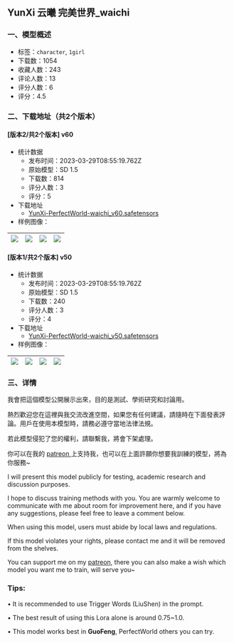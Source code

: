 ## YunXi 云曦 完美世界_waichi
### 一、模型概述

- 标签：`character`, `1girl`
- 下载数：1054
- 收藏人数：243
- 评论人数：13
- 评分人数：6
- 评分：4.5

### 二、下载地址（共2个版本）

#### [版本2/共2个版本] v60

- 统计数据
  - 发布时间：2023-03-29T08:55:19.762Z
  - 原始模型：SD 1.5
  - 下载数：814
  - 评分人数：3
  - 评分：5
- 下载地址
  - [YunXi-PerfectWorld-waichi_v60.safetensors](https://civitai.com/api/download/models/31154)
- 样例图像：

| <img src="https://image.civitai.com/xG1nkqKTMzGDvpLrqFT7WA/aec7470f-e193-46d3-e7b8-fa541ad73a00/width=450/354378.jpeg" /> | <img src="https://image.civitai.com/xG1nkqKTMzGDvpLrqFT7WA/d30505c4-4cb9-428f-7b71-0b8bf67b5b00/width=450/354379.jpeg" /> | <img src="https://image.civitai.com/xG1nkqKTMzGDvpLrqFT7WA/0d0263b0-21c4-4e6a-9c09-3ddc4aa60000/width=450/354443.jpeg" /> | <img src="https://image.civitai.com/xG1nkqKTMzGDvpLrqFT7WA/ecf3232c-38ea-4676-c515-877ac0310800/width=450/354462.jpeg" /> |
| ---- | ---- | ---- | ---- |

#### [版本1/共2个版本] v50

- 统计数据
  - 发布时间：2023-03-29T08:55:19.762Z
  - 原始模型：SD 1.5
  - 下载数：240
  - 评分人数：3
  - 评分：4
- 下载地址
  - [YunXi-PerfectWorld-waichi_v50.safetensors](https://civitai.com/api/download/models/30547)
- 样例图像：

| <img src="https://image.civitai.com/xG1nkqKTMzGDvpLrqFT7WA/0c4b736d-2d59-4075-548c-82a2f5546a00/width=450/346930.jpeg" /> | <img src="https://image.civitai.com/xG1nkqKTMzGDvpLrqFT7WA/c0a3c2d8-1274-42db-7057-5949e6ac3000/width=450/346938.jpeg" /> | <img src="https://image.civitai.com/xG1nkqKTMzGDvpLrqFT7WA/ef5a8121-24e8-42bd-b8ba-3a3ed0da6b00/width=450/346937.jpeg" /> | <img src="https://image.civitai.com/xG1nkqKTMzGDvpLrqFT7WA/0386a5c8-1572-40a8-82c5-a97007e90400/width=450/346936.jpeg" /> |
| ---- | ---- | ---- | ---- |


### 三、详情
<p>我會把這個模型公開展示出來，目的是測試、學術研究和討論用。</p><p>熱烈歡迎您在這裡與我交流改進空間，如果您有任何建議，請隨時在下面發表評論。用戶在使用本模型時，請務必遵守當地法律法規。</p><p>若此模型侵犯了您的權利，請聯繫我，將會下架處理。</p><p>你可以在我的 <a target="_blank" rel="ugc" href="https://patreon.com/user?u=90824139">patreon</a><a target="_blank" rel="ugc" href="https://civitai.com/models/patreon.com/user?u=90824139"> </a>上支持我，也可以在上面許願你想要我訓練的模型，將為你服務~</p><p></p><p>I will present this model publicly for testing, academic research and discussion purposes.</p><p>I hope to discuss training methods with you. You are warmly welcome to communicate with me about room for improvement here, and if you have any suggestions, please feel free to leave a comment below.</p><p>When using this model, users must abide by local laws and regulations.</p><p>If this model violates your rights, please contact me and it will be removed from the shelves.</p><p>You can support me on my <a target="_blank" rel="ugc" href="https://patreon.com/user?u=90824139">patreon</a>, there you can also make a wish which model you want me to train, will serve you~</p><p></p><h3><strong>Tips:</strong></h3><p>• It is recommended to use Trigger Words (LiuShen) in the prompt.</p><p>• The best result of using this Lora alone is around 0.75~1.0.</p><p>• This model works best in <strong>GuoFeng</strong>, PerfectWorld others you can try.</p>
